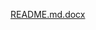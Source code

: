 [README.md.docx](https://drive.google.com/file/d/1We471_dIuUpv-KpaBPvBkicdK9ZBfzSe/view?usp=sharing)
